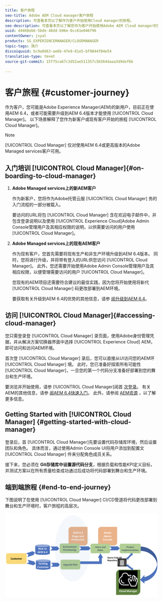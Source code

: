 ```yaml
---
title: 客户旅程
seo-title: Adobe AEM Cloud manager客户旅程
description: 可查看本页以了解作为客户开始使用Cloud manager的旅程。
seo-description: 可查看本页以了解您作为客户开始使用Adobe AEM Cloud manager的旅程。
uuid: d4468eb6-5bde-48dd-b96e-0cc61e046f96
contentOwner: jsyal
products: SG_EXPERIENCEMANAGER/CLOUDMANAGER
topic-tags: 简介
discoiquuid: bc9a0d63-ae6b-4fe9-81e5-bf9844f04e54
translation-type: tm+mt
source-git-commit: 15f75ca67c3d52ae511357c5b564daaa3d9def6b

---
```



# 客户旅程 {#customer-journey}

作为客户，您可能是Adobe Experience Manager(AEM)的新用户，目前正在使用AEM 6.4，或者可能需要升级到AEM 6.4版本才能使用 [!UICONTROL Cloud Manager]。 以下场景解释了您作为新客户或现有客户开始的旅程 [!UICONTROL Cloud Manager]。

>[!NOTE]
>
>[!UICONTROL Cloud Manager] 仅对使用AEM 6.4或更高版本的Adobe Managed services客户可用。

## 入门培训 [!UICONTROL Cloud Manager]{#on-boarding-to-cloud-manager}

1. **Adobe Managed services上的新AEM客户**

   作为新客户，您将作为Adobe托管云服 [!UICONTROL Cloud Manager] 务的入门流程的一部分被载入。

   要访问的URL将包 [!UICONTROL Cloud Manager] 含在欢迎电子邮件中，并包含登录说明以及使用 [!UICONTROL Experience Cloud]Adobe Admin Console管理用户及其相应权限的说明，以供需要访问的用户使用 [!UICONTROL Cloud Manager]。

1. **Adobe Managed services上的现有AEM客户**

   作为现有客户，您首先需要将现有生产和非生产环境升级到AEM 6.4版本。 同时，您将进行升级，并将带有登入的URL供您访问 [!UICONTROL Cloud Manager]。 此外，您还需要开始使用Adobe Admin Console管理用户及其相应权限，以便管理需要访问的用户 [!UICONTROL Cloud Manager]。

   您现有的AEM项目还需要符合建议的最佳实践，因为您将开始使用将新代 [!UICONTROL Cloud Manager] 码更改部署到AEM环境。

   要获取有关升级到AEM 6.4的优势的其他信息，请参 [阅升级到AEM 6.4](https://helpx.adobe.com/experience-manager/6-4/sites/deploying/using/upgrade.html)。

## 访问 [!UICONTROL Cloud Manager]{#accessing-cloud-manager}

您只需登录登 [!UICONTROL Cloud Manager] 录页面，使用Adobe身份管理凭据，并从解决方案切换器界面中选择 [!UICONTROL Experience Cloud] AEM，即可访问和访问AEM环境。

首次登 [!UICONTROL Cloud Manager] 录后，您可以直接从UI访问您的AEM环 [!UICONTROL Cloud Manager] 境。 此时，您已准备好探索所有可能性 [!UICONTROL Cloud Manager]，一旦您的第一个代码分支准备好部署到您的舞台和生产环境。

要浏览并开始使用，请参 [!UICONTROL Cloud Manager]阅首 [次登录](first-time-login.md)。 有关AEM的其他信息，请参 [阅AEM 6.4快速入门](https://helpx.adobe.com/experience-manager/6-4/sites/deploying/using/deploy.html)。 此外，请参阅 [AEM资源](https://www.adobe.com/marketing-cloud/experience-manager/resources.html?promoid=759X6WV8&mv=other) ，以了解更多信息。

## Getting Started with [!UICONTROL Cloud Manager] {#getting-started-with-cloud-manager}

登录后，首 [!UICONTROL Cloud Manager]先要设置代码存储库环境，然后设置团队和角色。 具体而言，通过使用Admin Console UI将用户添加到配置文 [!UICONTROL Cloud Manager] 件来分配角色成员关系。

接下来，您必须在 **Git存储库中设置源代码分支**，根据负载和性能KPI定义目标，并测试方案以在所有质量检查成功通过后成功将代码部署到舞台和生产环境。

## 端到端旅程 {#end-to-end-journey}

下图说明了在使用 [!UICONTROL Cloud Manager] CI/CD管道将代码更改部署到舞台和生产环境时，客户旅程的高层次。

![](assets/screen_shot_2018-05-15at124004pm.png)

